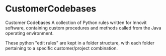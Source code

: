 # CustomerCodebases
Customer Codebases
A collection of Python rules written for Innovit software, containing custom procedures and methods called from the Java operating environment.

These python "edit rules" are kept in a folder structure, with each folder pertaining to a specific customer/project combination.
